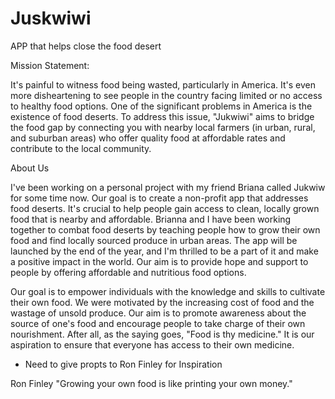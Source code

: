 # Juskwiwi
APP that helps close the food desert


Mission Statement:

It's painful to witness food being wasted, particularly in America. It's even more disheartening to see people in the country facing limited or no access to healthy food options. One of the significant problems in America is the existence of food deserts. To address this issue, "Jukwiwi" aims to bridge the food gap by connecting you with nearby local farmers (in urban, rural, and suburban areas) who offer quality food at affordable rates and contribute to the local community. 

About Us

I've been working on a personal project with my friend Briana called Jukwiw for some time now. Our goal is to create a non-profit app that addresses food deserts. It's crucial to help people gain access to clean, locally grown food that is nearby and affordable. Brianna and I have been working together to combat food deserts by teaching people how to grow their own food and find locally sourced produce in urban areas. The app will be launched by the end of the year, and I'm thrilled to be a part of it and make a positive impact in the world. Our aim is to provide hope and support to people by offering affordable and nutritious food options. 

Our goal is to empower individuals with the knowledge and skills to cultivate their own food. We were motivated by the increasing cost of food and the wastage of unsold produce. Our aim is to promote awareness about the source of one's food and encourage people to take charge of their own nourishment. After all, as the saying goes, "Food is thy medicine." It is our aspiration to ensure that everyone has access to their own medicine.

* Need to give propts to Ron Finley for Inspiration

Ron Finley "Growing your own food is like printing your own money."
